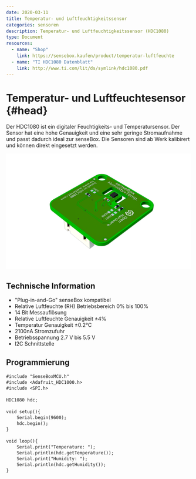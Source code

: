 ```yaml
---
date: 2020-03-11
title: Temperatur- und Luftfeuchtigkeitssensor
categories: sensoren
description: Temperatur- und Luftfeuchtigkeitssensor (HDC1080)
type: Document
resources:
  - name: "Shop"
    link: https://sensebox.kaufen/product/temperatur-luftfeuchte
  - name: "TI HDC1080 Datenblatt"
    link: http://www.ti.com/lit/ds/symlink/hdc1080.pdf
---
```


# Temperatur- und Luftfeuchtesensor {#head}
Der HDC1080 ist ein digitaler Feuchtigkeits- und Temperatursensor. Der Sensor hat eine hohe Genauigkeit und eine sehr geringe Stromaufnahme und passt dadurch ideal zur senseBox. Die Sensoren sind ab Werk kalibirert und können direkt eingesetzt werden. 

![Temperatur und Luftfeuchtesensor](https://github.com/sensebox/resources/raw/master/gitbook_pictures/hds%20top.png)

## Technische Information

* "Plug-in-and-Go" senseBox kompatibel
* Relative Luftfeuchte (RH) Betriebsbereich 0% bis 100%
* 14 Bit Messauflösung
* Relative Luftfeuchte Genauigkeit ±4%
* Temperatur Genauigkeit ±0.2°C
* 2100nA Stromzufuhr
* Betriebsspannung 2.7 V bis 5.5 V
* I2C Schnittstelle


## Programmierung

```arduino
#include "SenseBoxMCU.h"
#include <Adafruit_HDC1000.h>
#include <SPI.h>

HDC1080 hdc;

void setup(){
    Serial.begin(9600);
    hdc.begin();
}

void loop(){
    Serial.print("Temperature: ");
    Serial.println(hdc.getTemperature());
    Serial.print("Humidity: ");
    Serial.println(hdc.getHumidity());
}
```